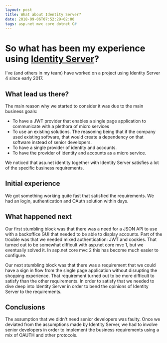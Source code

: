 ```yaml
---
layout: post
title: What about Identity Server?
date: 2018-09-06T07:52:29+02:00
tags: asp.net mvc core dotnet C#
---
```


# So what has been my experience using [Identity Server](https://github.com/IdentityServer/IdentityServer4)?

I've (and others in my team) have worked on a project using Identity Server 4 since early 2017.

## What lead us there?

The main reason why we started to consider it was due to the main business goals:

 - To have a JWT provider that enables a single page application to communicate with a plethora of micro services
 - To use an existing solutions. The reasoning being that if the company used existing software, that would create a dependency on that software instead of senior developers.
 - To have a single provider of identity and accounts.
 - To have the provider of identity and accounts as a micro service.

We noticed that asp.net identity together with Identity Server satisfies a lot of the specific business requirements.

## Initial experience

We got something working quite fast that satisfied the requirements. We had an login, authentication and OAuth solution within days.

## What happened next

Our first stumbling block was that there was a need for a JSON API to use with a backoffice GUI that needed to be able to display accounts. Part of the trouble was that we needed mixed authentication: JWT and cookies. That turned out to be somewhat difficult with asp.net core mvc 1, but we eventually solved it. In asp.net core mvc 2 this has become much easier to configure.

Our next stumbling block was that there was a requirement that we could have a sign in flow from the single page application without disrupting the shopping experience. That requirement turned out to be more difficult to satisfy than the other requirements. In order to satisfy that we needed to dive deep into Identity Server in order to bend the opinions of Identity Server to the requirements.

## Conclusions

The assumption that we didn't need senior developers was faulty. Once we deviated from the assumptions made by Identity Server, we had to involve senior developers in order to implement the business requirements using a mix of OAUTH and other protocols.
